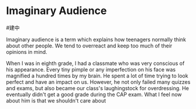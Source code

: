 # Imaginary Audience
#建中 

Imaginary audience is a term which explains how teenagers normally think about other people. We tend to overreact and keep too much of their opinions in mind.

When I was in eighth grade, I had a classmate who was very conscious of his appearance. Every tiny pimple or any imperfection on his face was magnified a hundred times by my brain. He spent a lot of time trying to look perfect and have an impact on us. However, he not only failed many quizzes and exams, but also became our class's laughingstock for overdressing. He eventually didn't get a good grade during the CAP exam. What I feel now about him is that we shouldn't care about 